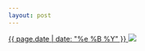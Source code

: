 ```yaml
---
layout: post
---
```


<p>
  <a href="/16">
    <time>{{ page.date | date: "%e %B %Y" }}</time>
    <img src="https://s3.amazonaws.com/life.aaronjgreenberg.com/16.jpg">
  </a>
  
</p>
